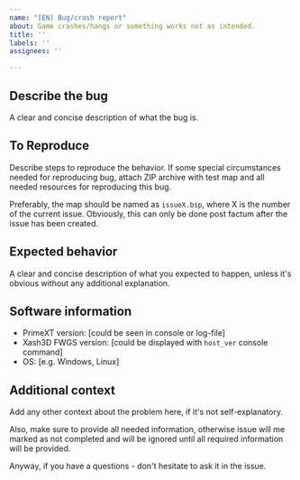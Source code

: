 ```yaml
---
name: "[EN] Bug/crash report"
about: Game crashes/hangs or something works not as intended.
title: ''
labels: ''
assignees: ''

---
```


## Describe the bug
A clear and concise description of what the bug is.

## To Reproduce
Describe steps to reproduce the behavior. If some special circumstances needed for reproducing bug, attach ZIP archive with test map and all needed resources for reproducing this bug.

Preferably, the map should be named as `issueX.bsp`, where X is the number of the current issue. Obviously, this can only be done post factum after the issue has been created.

## Expected behavior
A clear and concise description of what you expected to happen, unless it's obvious without any additional explanation.

## Software information
 - PrimeXT version: [could be seen in console or log-file]
 - Xash3D FWGS version: [could be displayed with `host_ver` console command]
 - OS: [e.g. Windows, Linux]

## Additional context
Add any other context about the problem here, if it's not self-explanatory.

Also, make sure to provide all needed information, otherwise issue will me marked as not completed and will be ignored until all required information will be provided.

Anyway, if you have a questions - don't hesitate to ask it in the issue.
